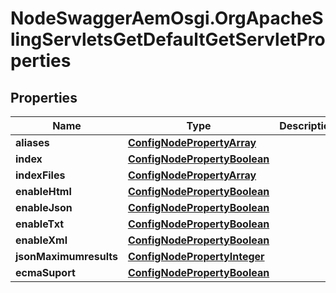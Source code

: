 # NodeSwaggerAemOsgi.OrgApacheSlingServletsGetDefaultGetServletProperties

## Properties
Name | Type | Description | Notes
------------ | ------------- | ------------- | -------------
**aliases** | [**ConfigNodePropertyArray**](ConfigNodePropertyArray.md) |  | [optional] 
**index** | [**ConfigNodePropertyBoolean**](ConfigNodePropertyBoolean.md) |  | [optional] 
**indexFiles** | [**ConfigNodePropertyArray**](ConfigNodePropertyArray.md) |  | [optional] 
**enableHtml** | [**ConfigNodePropertyBoolean**](ConfigNodePropertyBoolean.md) |  | [optional] 
**enableJson** | [**ConfigNodePropertyBoolean**](ConfigNodePropertyBoolean.md) |  | [optional] 
**enableTxt** | [**ConfigNodePropertyBoolean**](ConfigNodePropertyBoolean.md) |  | [optional] 
**enableXml** | [**ConfigNodePropertyBoolean**](ConfigNodePropertyBoolean.md) |  | [optional] 
**jsonMaximumresults** | [**ConfigNodePropertyInteger**](ConfigNodePropertyInteger.md) |  | [optional] 
**ecmaSuport** | [**ConfigNodePropertyBoolean**](ConfigNodePropertyBoolean.md) |  | [optional] 


